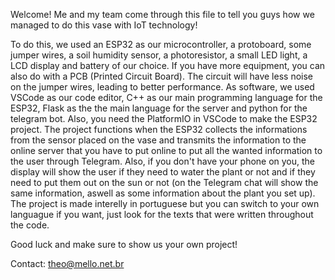 Welcome! Me and my team come through this file to tell you guys how we managed to do this vase with IoT technology!

To do this, we used an ESP32 as our microcontroller, a protoboard, some jumper wires, a soil humidity sensor, a photoresistor, a small LED light, a LCD display and battery of our choice.
If you have more equipment, you can also do with a PCB (Printed Circuit Board). The circuit will have less noise on the jumper wires, leading to better performance.
As software, we used VSCode as our code editor, C++ as our main programming language for the ESP32, Flask as the the main language for the server and python for the telegram bot. Also, you need the PlatformIO in VSCode to make the ESP32 project.
The project functions when the ESP32 collects the informations from the sensor placed on the vase and transmits the information to the online server that you have to put online to put all the wanted information to the 
user through Telegram. Also, if you don't have your phone on you, the display will show the user if they need to water the plant or not and if they need to put them out on the sun or not (on the Telegram chat will show
the same information, aswell as some information about the plant you set up).
The project is made interelly in portuguese but you can switch to your own languague if you want, just look for the texts that were written throughout the code. 

Good luck and make sure to show us your own project!

Contact: theo@mello.net.br
